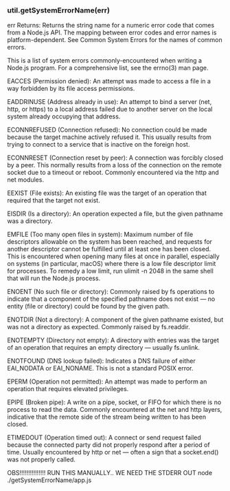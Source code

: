 ### util.getSystemErrorName(err)

err <number>
Returns: <string>
Returns the string name for a numeric error code that comes from a Node.js API. The mapping between error codes and error names is platform-dependent. See Common System Errors for the names of common errors.

This is a list of system errors commonly-encountered when writing a Node.js program. For a comprehensive list, see the errno(3) man page.

EACCES (Permission denied): An attempt was made to access a file in a way forbidden by its file access permissions.

EADDRINUSE (Address already in use): An attempt to bind a server (net, http, or https) to a local address failed due to another server on the local system already occupying that address.

ECONNREFUSED (Connection refused): No connection could be made because the target machine actively refused it. This usually results from trying to connect to a service that is inactive on the foreign host.

ECONNRESET (Connection reset by peer): A connection was forcibly closed by a peer. This normally results from a loss of the connection on the remote socket due to a timeout or reboot. Commonly encountered via the http and net modules.

EEXIST (File exists): An existing file was the target of an operation that required that the target not exist.

EISDIR (Is a directory): An operation expected a file, but the given pathname was a directory.

EMFILE (Too many open files in system): Maximum number of file descriptors allowable on the system has been reached, and requests for another descriptor cannot be fulfilled until at least one has been closed. This is encountered when opening many files at once in parallel, especially on systems (in particular, macOS) where there is a low file descriptor limit for processes. To remedy a low limit, run ulimit -n 2048 in the same shell that will run the Node.js process.

ENOENT (No such file or directory): Commonly raised by fs operations to indicate that a component of the specified pathname does not exist — no entity (file or directory) could be found by the given path.

ENOTDIR (Not a directory): A component of the given pathname existed, but was not a directory as expected. Commonly raised by fs.readdir.

ENOTEMPTY (Directory not empty): A directory with entries was the target of an operation that requires an empty directory — usually fs.unlink.

ENOTFOUND (DNS lookup failed): Indicates a DNS failure of either EAI_NODATA or EAI_NONAME. This is not a standard POSIX error.

EPERM (Operation not permitted): An attempt was made to perform an operation that requires elevated privileges.

EPIPE (Broken pipe): A write on a pipe, socket, or FIFO for which there is no process to read the data. Commonly encountered at the net and http layers, indicative that the remote side of the stream being written to has been closed.

ETIMEDOUT (Operation timed out): A connect or send request failed because the connected party did not properly respond after a period of time. Usually encountered by http or net — often a sign that a socket.end() was not properly called.

OBS!!!!!!!!!!!!!!!
RUN THIS MANUALLY.. WE NEED THE STDERR OUT
node ./getSystemErrorName/app.js
